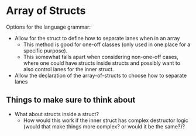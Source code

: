 # Array of Structs

Options for the language grammar:

- Allow for the struct to define how to separate lanes when in an array
  - This method is good for one-off classes (only used in one place for a specific purpose).
  - This somewhat falls apart when considering non-one-off cases, where one could have structs inside structs and possibly want to also control lanes for the inner struct.
- Allow the declaration of the array-of-structs to choose how to separate lanes


## Things to make sure to think about

- What about structs inside a struct?
  - How would this work if the inner struct has complex destructor logic (would that make things more complex? or would it be the same?)?